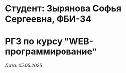 # Студент: Зырянова Софья Сергеевна, ФБИ-34

# РГЗ по курсу "WEB-программирование"

*Дата: 05.05.2025*
